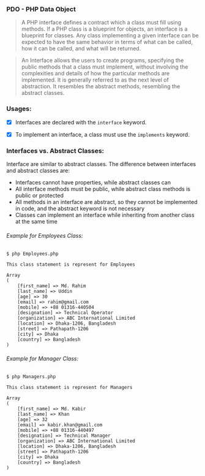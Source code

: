 ### PDO - PHP Data Object
> A PHP interface defines a contract which a class must fill using methods. If a PHP class is a blueprint for objects, an interface is a blueprint for classes. Any class implementing a given interface can be expected to have the same behavior in terms of what can be called, how it can be called, and what will be returned.

> An Interface allows the users to create programs, specifying the public methods that a class must implement, without involving the complexities and details of how the particular methods are implemented. It is generally referred to as the next level of abstraction. It resembles the abstract methods, resembling the abstract classes.


### Usages:
- [x] Interfaces are declared with the ``` interface ``` keyword.
- [x] To implement an interface, a class must use the ``` implements ``` keyword.


### Interfaces vs. Abstract Classes:
Interface are similar to abstract classes. The difference between interfaces and abstract classes are:
* Interfaces cannot have properties, while abstract classes can
* All interface methods must be public, while abstract class methods is public or protected
* All methods in an interface are abstract, so they cannot be implemented in code, and the abstract keyword is not necessary
* Classes can implement an interface while inheriting from another class at the same time


###### Example for Employees Class:
```
$ php Employees.php
```

```
This class statement is represent for Employees

Array
(
    [first_name] => Md. Rahim
    [last_name] => Uddin
    [age] => 30
    [email] => rahim@gmail.com
    [mobile] => +88 01316-440504
    [designation] => Technical Operator
    [organization] => ABC International Limited
    [location] => Dhaka-1206, Bangladesh
    [street] => Pathapath-1206
    [city] => Dhaka
    [country] => Bangladesh
)
```

###### Example for Manager Class:
```
$ php Managers.php
```

```
This class statement is represent for Managers

Array
(
    [first_name] => Md. Kabir
    [last_name] => Khan
    [age] => 32
    [email] => kabir.khan@gmail.com
    [mobile] => +88 01316-440497
    [designation] => Technical Manager
    [organization] => ABC International Limited
    [location] => Dhaka-1206, Bangladesh
    [street] => Pathapath-1206
    [city] => Dhaka
    [country] => Bangladesh
)
```
